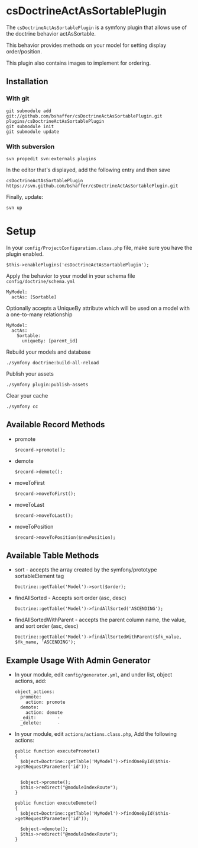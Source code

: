 csDoctrineActAsSortablePlugin
=============================

The `csDoctrineActAsSortablePlugin` is a symfony plugin that allows use of the doctrine behavior actAsSortable.

This behavior provides methods on your model for setting display order/position.

This plugin also contains images to implement for ordering.

Installation
------------

### With git

    git submodule add git://github.com/bshaffer/csDoctrineActAsSortablePlugin.git plugins/csDoctrineActAsSortablePlugin
    git submodule init
    git submodule update

### With subversion

    svn propedit svn:externals plugins

In the editor that's displayed, add the following entry and then save

    csDoctrineActAsSortablePlugin https://svn.github.com/bshaffer/csDoctrineActAsSortablePlugin.git

Finally, update:

    svn up

# Setup

In your `config/ProjectConfiguration.class.php` file, make sure you have
the plugin enabled.

    $this->enablePlugins('csDoctrineActAsSortablePlugin');

Apply the behavior to your model in your schema file `config/doctrine/schema.yml`

    MyModel:
      actAs: [Sortable]

Optionally accepts a UniqueBy attribute which will be used on a model with a one-to-many relationship
    
    MyModel:
      actAs:    
        Sortable:
          uniqueBy: [parent_id]

Rebuild your models and database
  
    ./symfony doctrine:build-all-reload
    
Publish your assets

    ./symfony plugin:publish-assets

Clear your cache

    ./symfony cc


Available Record Methods
------------------------

  * promote

        $record->promote();
      
  * demote
  
        $record->demote();
      
  * moveToFirst
  
        $record->moveToFirst();
      
  * moveToLast
  
        $record->moveToLast();
      
  * moveToPosition
  
        $record->moveToPosition($newPosition);
        

Available Table Methods
------------------------

  * sort - accepts the array created by the symfony/prototype sortableElement tag

        Doctrine::getTable('Model')->sort($order);

  * findAllSorted - Accepts sort order (asc, desc)

        Doctrine::getTable('Model')->findAllSorted('ASCENDING');

  * findAllSortedWithParent - accepts the parent column name, the value, and sort order (asc, desc)

        Doctrine::getTable('Model')->findAllSortedWithParent($fk_value, $fk_name, 'ASCENDING');


Example Usage With Admin Generator
----------------------------------

  * In your module, edit `config/generator.yml`, and under list, object actions, add:

        object_actions:
          promote:
            action: promote
          demote:
            action: demote
          _edit:        -
          _delete:      -
          
  * In your module, edit `actions/actions.class.php`, Add the following actions:
  
        public function executePromote()
        {
          $object=Doctrine::getTable('MyModel')->findOneById($this->getRequestParameter('id'));


          $object->promote();
          $this->redirect("@moduleIndexRoute");
        }

        public function executeDemote()
        {
          $object=Doctrine::getTable('MyModel')->findOneById($this->getRequestParameter('id'));

          $object->demote();
          $this->redirect("@moduleIndexRoute");
        }